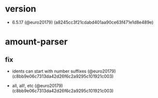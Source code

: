 # version

* 6.5.17 (@euro20179) (a8245cc3f21cdabd401aa90ce63f471e1d8e489e)


# amount-parser

## fix

* idents can start with number suffixes (@euro20179) (c8bb9e06c7313da42d26f6c2a9295c101921c003)

* all, all!, etc (@euro20179) (c8bb9e06c7313da42d26f6c2a9295c101921c003)


